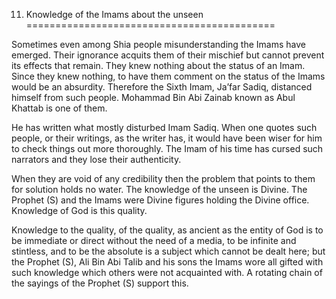 11. Knowledge of the Imams about the unseen
===========================================

Sometimes even among Shia people misunderstanding the Imams have
emerged. Their ignorance acquits them of their mischief but cannot
prevent its effects that remain. They knew nothing about the status of
an Imam. Since they knew nothing, to have them comment on the status of
the Imams would be an absurdity. Therefore the Sixth Imam, Ja’far Sadiq,
distanced himself from such people. Mohammad Bin Abi Zainab known as
Abul Khattab is one of them.

He has written what mostly disturbed Imam Sadiq. When one quotes such
people, or their writings, as the writer has, it would have been wiser
for him to check things out more thoroughly. The Imam of his time has
cursed such narrators and they lose their authenticity.

When they are void of any credibility then the problem that points to
them for solution holds no water. The knowledge of the unseen is Divine.
The Prophet (S) and the Imams were Divine figures holding the Divine
office. Knowledge of God is this quality.

Knowledge to the quality, of the quality, as ancient as the entity of
God is to be immediate or direct without the need of a media, to be
infinite and stintless, and to be the absolute is a subject which cannot
be dealt here; but the Prophet (S), Ali Bin Abi Talib and his sons the
Imams wore all gifted with such knowledge which others were not
acquainted with. A rotating chain of the sayings of the Prophet (S)
support this.


